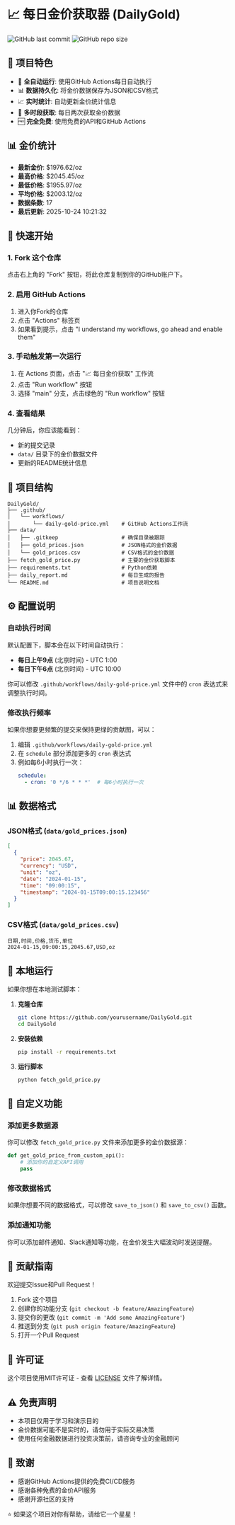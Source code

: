 # 📈 每日金价获取器 (DailyGold)


![GitHub last commit](https://img.shields.io/github/last-commit/Mrkk1/DailyGold)
![GitHub repo size](https://img.shields.io/github/repo-size/Mrkk1/DailyGold)



## 🌟 项目特色

- 🤖 **全自动运行**: 使用GitHub Actions每日自动执行
- 📊 **数据持久化**: 将金价数据保存为JSON和CSV格式
- 📈 **实时统计**: 自动更新金价统计信息
- 🔄 **多时段获取**: 每日两次获取金价数据
- 🆓 **完全免费**: 使用免费的API和GitHub Actions


















## 📊 金价统计

- **最新金价**: $1976.62/oz
- **最高价格**: $2045.45/oz
- **最低价格**: $1955.97/oz
- **平均价格**: $2003.12/oz
- **数据条数**: 17
- **最后更新**: 2025-10-24 10:21:32

## 🚀 快速开始

### 1. Fork 这个仓库

点击右上角的 "Fork" 按钮，将此仓库复制到你的GitHub账户下。

### 2. 启用 GitHub Actions

1. 进入你Fork的仓库
2. 点击 "Actions" 标签页
3. 如果看到提示，点击 "I understand my workflows, go ahead and enable them"

### 3. 手动触发第一次运行

1. 在 Actions 页面，点击 "📈 每日金价获取" 工作流
2. 点击 "Run workflow" 按钮
3. 选择 "main" 分支，点击绿色的 "Run workflow" 按钮

### 4. 查看结果

几分钟后，你应该能看到：
- 新的提交记录
- `data/` 目录下的金价数据文件
- 更新的README统计信息

## 📁 项目结构

```
DailyGold/
├── .github/
│   └── workflows/
│       └── daily-gold-price.yml    # GitHub Actions工作流
├── data/
│   ├── .gitkeep                    # 确保目录被跟踪
│   ├── gold_prices.json            # JSON格式的金价数据
│   └── gold_prices.csv             # CSV格式的金价数据
├── fetch_gold_price.py             # 主要的金价获取脚本
├── requirements.txt                # Python依赖
├── daily_report.md                 # 每日生成的报告
└── README.md                       # 项目说明文档
```

## ⚙️ 配置说明

### 自动执行时间

默认配置下，脚本会在以下时间自动执行：
- **每日上午9点** (北京时间) - UTC 1:00
- **每日下午6点** (北京时间) - UTC 10:00

你可以修改 `.github/workflows/daily-gold-price.yml` 文件中的 `cron` 表达式来调整执行时间。

### 修改执行频率

如果你想要更频繁的提交来保持更绿的贡献图，可以：

1. 编辑 `.github/workflows/daily-gold-price.yml`
2. 在 `schedule` 部分添加更多的 `cron` 表达式
3. 例如每6小时执行一次：
   ```yaml
   schedule:
     - cron: '0 */6 * * *'  # 每6小时执行一次
   ```

## 📊 数据格式

### JSON格式 (`data/gold_prices.json`)

```json
[
  {
    "price": 2045.67,
    "currency": "USD",
    "unit": "oz",
    "date": "2024-01-15",
    "time": "09:00:15",
    "timestamp": "2024-01-15T09:00:15.123456"
  }
]
```

### CSV格式 (`data/gold_prices.csv`)

```csv
日期,时间,价格,货币,单位
2024-01-15,09:00:15,2045.67,USD,oz
```

## 🔧 本地运行

如果你想在本地测试脚本：

1. **克隆仓库**
   ```bash
   git clone https://github.com/yourusername/DailyGold.git
   cd DailyGold
   ```

2. **安装依赖**
   ```bash
   pip install -r requirements.txt
   ```

3. **运行脚本**
   ```bash
   python fetch_gold_price.py
   ```

## 🎯 自定义功能

### 添加更多数据源

你可以修改 `fetch_gold_price.py` 文件来添加更多的金价数据源：

```python
def get_gold_price_from_custom_api():
    # 添加你的自定义API调用
    pass
```

### 修改数据格式

如果你想要不同的数据格式，可以修改 `save_to_json()` 和 `save_to_csv()` 函数。

### 添加通知功能

你可以添加邮件通知、Slack通知等功能，在金价发生大幅波动时发送提醒。

## 🤝 贡献指南

欢迎提交Issue和Pull Request！

1. Fork 这个项目
2. 创建你的功能分支 (`git checkout -b feature/AmazingFeature`)
3. 提交你的更改 (`git commit -m 'Add some AmazingFeature'`)
4. 推送到分支 (`git push origin feature/AmazingFeature`)
5. 打开一个Pull Request

## 📝 许可证

这个项目使用MIT许可证 - 查看 [LICENSE](LICENSE) 文件了解详情。

## ⚠️ 免责声明

- 本项目仅用于学习和演示目的
- 金价数据可能不是实时的，请勿用于实际交易决策
- 使用任何金融数据进行投资决策前，请咨询专业的金融顾问

## 🙏 致谢

- 感谢GitHub Actions提供的免费CI/CD服务
- 感谢各种免费的金价API服务
- 感谢开源社区的支持

⭐ 如果这个项目对你有帮助，请给它一个星星！

